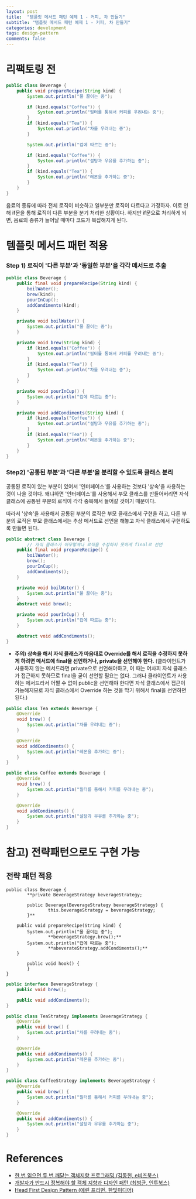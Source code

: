 ```yaml
---
layout: post
title:  "템플릿 메서드 패턴 예제 1 - 커피, 차 만들기"
subtitle: "템플릿 메서드 패턴 예제 1 - 커피, 차 만들기"
categories: development
tags: design-pattern
comments: false
---
```


# 리팩토링 전

```java
public class Beverage {
    public void prepareRecipe(String kind) {
        System.out.println("물 끓이는 중");

        if (kind.equals("Coffee")) {
            System.out.println("필터를 통해서 커피를 우려내는 중");
        }
        if (kind.equals("Tea")) {
            System.out.println("차를 우려내는 중");
        }

        System.out.println("컵에 따르는 중");

        if (kind.equals("Coffee")) {
            System.out.println("설탕과 우유를 추가하는 중");
        }
        if (kind.equals("Tea")) {
            System.out.println("레몬을 추가하는 중");
        }
    }
}
```

음료의 종류에 따라 전체 로직이 비슷하고 일부분만 로직이 다르다고 가정하자. 이로 인해 if문을 통해 로직이 다른 부분을 분기 처리한 상황이다. 하지만 if문으로 처리하게 되면, 음료의 종류가 늘어날 때마다 코드가 복잡해지게 된다. 

# 템플릿 메서드 패턴 적용

### Step 1) 로직이 '다른 부분'과 '동일한 부분'을 각각 메서드로 추출

```java
public class Beverage {
    public final void prepareRecipe(String kind) {
        boilWater();
        brew(kind);
        pourInCup();
        addCondiments(kind);
    }

    private void boilWater() {
        System.out.println("물 끓이는 중");
    }

    private void brew(String kind) {
        if (kind.equals("Coffee")) {
            System.out.println("필터를 통해서 커피를 우려내는 중");
        }
        if (kind.equals("Tea")) {
            System.out.println("차를 우려내는 중");
        }
    }

    private void pourInCup() {
        System.out.println("컵에 따르는 중");
    }

    private void addCondiments(String kind) {
        if (kind.equals("Coffee")) {
            System.out.println("설탕과 우유를 추가하는 중");
        }
        if (kind.equals("Tea")) {
            System.out.println("레몬을 추가하는 중");
        }
    }
}
```

### Step2) '공통된 부분'과 '다른 부분'을 분리할 수 있도록 클래스 분리

공통된 로직이 있는 부분이 있어서 '인터페이스'를 사용하는 것보다 '상속'을 사용하는 것이 나을 것이다. 왜냐하면 '인터페이스'를 사용해서 부모 클래스를 만들어버리면 자식 클래스에 공통된 부분의 로직이 각각 중복해서 들어갈 것이기 때문이다. 

따라서 '상속'을 사용해서 공통된 부분의 로직은 부모 클래스에서 구현을 하고, 다른 부분의 로직은 부모 클래스에서는 추상 메서드로 선언을 해놓고 자식 클래스에서 구현하도록 만들면 된다.

```java
public abstract class Beverage {
		// 자식 클래스가 아무렇게나 로직을 수정하지 못하게 final로 선언
    public final void prepareRecipe() {
        boilWater();
        brew();
        pourInCup();
        addCondiments();
    }

    private void boilWater() {
        System.out.println("물 끓이는 중");
    }
    abstract void brew();

    private void pourInCup() {
        System.out.println("컵에 따르는 중");
    }

    abstract void addCondiments();
}
```

- **주의) 상속을 해서 자식 클래스가 마음대로 Override를 해서 로직을 수정하지 못하게 하려면 메서드에 final을 선언하거나, private을 선언해야 한다.**
(클라이언트가 사용하지 않는 메서드라면 private으로 선언해야하고, 이 때는 어차피 자식 클래스가 접근하지 못하므로 final을 굳이 선언할 필요는 없다. 그러나 클라이언트가 사용하는 메서드라서 어쩔 수 없이 public을 선언해야 한다면 자식 클래스에서 접근이 가능해지므로 자식 클래스에서 Override 하는 것을 막기 위해서 final을 선언하면 된다.)

```java
public class Tea extends Beverage {
    @Override
    void brew() {
        System.out.println("차를 우려내는 중");
    }

    @Override
    void addCondiments() {
        System.out.println("레몬을 추가하는 중");
    }
}
```

```java
public class Coffee extends Beverage {
    @Override
    void brew() {
        System.out.println("필터를 통해서 커피를 우려내는 중");
    }

    @Override
    void addCondiments() {
        System.out.println("설탕과 우유를 추가하는 중");
    }
}
```

# 참고) 전략패턴으로도 구현 가능

## 전략 패턴 적용

```
public class Beverage {
		**private BeverageStrategy beverageStrategy;

		public Beverage(BeverageStrategy beverageStrategy) {
				this.beverageStrategy = beverageStrategy;
		}**

    public void prepareRecipe(String kind) {
        System.out.println("물 끓이는 중");
				**beverageStrategy.brew();**
        System.out.println("컵에 따르는 중");
				**abeverateStrategy.addCondiments();**
    }

		public void hook() {	
		}
}
```

```java
public interface BeverageStrategy {
    public void brew();

    public void addCondiments();
}
```

```java
public class TeaStrategy implements BeverageStrategy {
    @Override
    public void brew() {
        System.out.println("차를 우려내는 중");
    }

    @Override
    public void addCondiments() {
        System.out.println("레몬을 추가하는 중");
    }
}
```

```java
public class CoffeeStrategy implements BeverageStrategy {
    @Override
    public void brew() {
        System.out.println("필터를 통해서 커피를 우려내는 중");
    }

    @Override
    public void addCondiments() {
        System.out.println("설탕과 우유를 추가하는 중");
    }
}
```

# References

- [한 번 읽으면 두 번 깨닫는 객체지향 프로그래밍 (김동헌, e비즈북스)](https://kyobobook.co.kr/product/detailViewKor.laf?ejkGb=KOR&mallGb=KOR&barcode=9791157831357&orderClick=LAH&Kc=)
- [개발자가 반드시 정복해야 할 객체 지향과 디자인 패턴 (최범균, 인투북스)](http://www.kyobobook.co.kr/product/detailViewKor.laf?ejkGb=KOR&mallGb=KOR&barcode=9788969090010)
- [Head First Design Pattern (에린 프리먼, 한빛미디어)](https://book.naver.com/bookdb/book_detail.nhn?bid=1882446)
